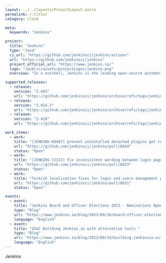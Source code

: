 ```yaml
---
layout: ../../layouts/ProjectLayout.astro
permalink: /:title/
category: cloud

meta:
  keywords: "Jenkins"

project:
  title: "Jenkins"
  type: "Java"
  ci_url: "https://github.com/jenkinsci/jenkins/actions"
  url: "https://github.com/jenkinsci/jenkins"
  project_official_url: "https://www.jenkins.io/"
  logo: "/public/assets/projectLogos/jenkins.png"
  overview: "In a nutshell, Jenkins is the leading open-source automation server. Built with Java, it provides over 1,800 plugins to support automating virtually anything, so that humans can spend their time doing things machines cannot."

supported_releases:
  - release:
    version: "2.493"
    url: "https://github.com/jenkinsci/jenkins/archive/refs/tags/jenkins-2.429.tar.gz"
  - release:
    version: "2.414.3"
    url: "https://github.com/jenkinsci/jenkins/archive/refs/tags/jenkins-2.414.3.tar.gz"
  - release:
    version: "2.428"
    url: "https://github.com/jenkinsci/jenkins/archive/refs/tags/jenkins-2.428.tar.gz"

work_items:
  - work:
    title: "[JENKINS-69487] prevent uninstalled detached plugins get reinstalled #8634"
    url: "https://github.com/jenkinsci/jenkins/pull/8634"
    status: "Open"
  - work:
    title: "[JENKINS-72222] Fix inconsistent wording between login page and security configuration #8633"
    url: "https://github.com/jenkinsci/jenkins/pull/8633"
    status: "Open"
  - work:
    title: "Turkish localization fixes for login and users management pages #8631"
    url: "https://github.com/jenkinsci/jenkins/pull/8631"
    status: "Open"

events:
  - event:
    title: "Jenkins Board and Officer Elections 2023 - Nominations Open"
    type: "Blog"
    url: "https://www.jenkins.io/blog/2023/09/18/board-officer-election-announcement/"
    language: "English"
  - event:
    title: "GSoC Building Jenkins.io with alternative tools "
    type: "Blog"
    url: "https://www.jenkins.io/blog/2023/09/24/building-jenkinsio-with-alternative-tools/"
    language: "English"
---
```


<p>Jenkins</p>
